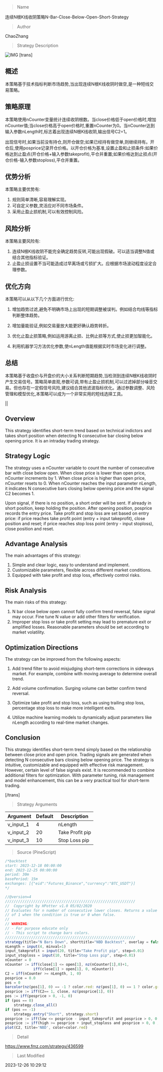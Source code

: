
> Name

连续N根K线收阴策略N-Bar-Close-Below-Open-Short-Strategy

> Author

ChaoZhang

> Strategy Description

![IMG](https://www.fmz.com/upload/asset/b35c7aa861b2b1802f.png)
[trans]


## 概述

本策略基于技术指标判断市场趋势,当出现连续N根K线收阴时做空,是一种短线交易策略。

## 策略原理

本策略使用nCounter变量统计连续收阴根数。当close价格低于open价格时,增加nCounter值;当close价格高于open价格时,重置nCounter为0。当nCounter达到输入参数nLength时,标志着出现连续N根K线收阴,输出信号C2=1。

出现信号时,如果当前没有持仓,则开仓做空;如果已经持有做空单,则继续持有。开仓后,使用posprice记录开仓价格。以开仓价格为基准,设置止盈和止损条件:如果价格达到止盈点(开仓价格+输入参数takeprofit),平仓并重置;如果价格达到止损点(开仓价格-输入参数stoploss),平仓并重置。

## 优势分析

本策略主要优势有:

1. 规则简单清晰,容易理解实现。
2. 可自定义参数,灵活应对不同市场条件。
3. 采用止盈止损机制,可以有效控制风险。

## 风险分析

本策略主要风险有:

1. 连续N根K线收阴不能完全确定趋势反转,可能出现假破。可以适当调整N值或结合其他指标验证。
2. 止盈止损设置不当可能造成过早离场或亏损扩大。应根据市场波动程度设定合理参数。

## 优化方向 

本策略可以从以下几个方面进行优化:

1. 增加趋势过滤,避免不明确市场上出现的短期调整被误判。例如结合均线等指标判断整体趋势。

2. 增加量能验证,例如交易量放大能更好确认趋势转折。

3. 优化止盈止损策略,例如运用游离止损、比例止损等方式,使止损更加智能化。

4. 利用机器学习方法优化参数,使nLength值能根据实时市场变化进行调整。

## 总结

本策略基于收盘价与开盘价的大小关系判断短期趋势,当检测到连续N根K线收阴时产生交易信号。策略简单直观,参数可调,带有止盈止损机制,可以过滤掉部分噪音交易。但也存在一定假信号风险,建议结合其他滤波指标优化。通过参数调整、风险管理和模型优化,本策略可以成为一个非常实用的短线选择工具。

||


## Overview

This strategy identifies short-term trend based on technical indictors and takes short position when detecting N consecutive bar closing below opening price. It is an intraday trading strategy.

## Strategy Logic

The strategy uses a nCounter variable to count the number of consecutive bar with close below open. When close price is lower than open price, nCounter increments by 1. When close price is higher than open price, nCounter resets to 0. When nCounter reaches the input parameter nLength, it indicates N consecutive bars closing below opening price and the signal C2 becomes 1.

Upon signal, if there is no position, a short order will be sent. If already in short position, keep holding the position. After opening position, posprice records the entry price. Take profit and stop loss are set based on entry price: if price reaches take profit point (entry + input takeprofit), close position and reset; if price reaches stop loss point (entry - input stoploss), close position and reset.

## Advantage Analysis

The main advantages of this strategy:

1. Simple and clear logic, easy to understand and implement.  
2. Customizable parameters, flexible across different market conditions.
3. Equipped with take profit and stop loss, effectively control risks.

## Risk Analysis

The main risks of this strategy:

1. N bar close below open cannot fully confirm trend reversal, false signal may occur. Fine tune N value or add other filters for verification.
2. Improper stop loss or take profit setting may lead to premature exit or amplified losses. Reasonable parameters should be set according to market volatility.

## Optimization Directions

The strategy can be improved from the following aspects:

1. Add trend filter to avoid misjudging short-term corrections in sideways market. For example, combine with moving average to determine overall trend.

2. Add volume confirmation. Surging volume can better confirm trend reversal.  

3. Optimize take profit and stop loss, such as using trailing stop loss, percentage stop loss to make more intelligent exits.

4. Utilize machine learning models to dynamically adjust parameters like nLength according to real-time market changes.

## Conclusion

This strategy identifies short-term trend simply based on the relationship between close price and open price. Trading signals are generated when detecting N consecutive bars closing below opening price. The strategy is intuitive, customizable and equipped with effective risk management. However, certain level of false signals exist. It is recommended to combine additional filters for optimization. With parameter tuning, risk management and model enhancement, this can be a very practical tool for short-term trading.

[/trans]

> Strategy Arguments



|Argument|Default|Description|
|----|----|----|
|v_input_1|4|nLength|
|v_input_2|20|Take Profit pip|
|v_input_3|10|Stop Loss pip|


> Source (PineScript)

``` javascript
/*backtest
start: 2023-12-18 00:00:00
end: 2023-12-25 00:00:00
period: 30m
basePeriod: 15m
exchanges: [{"eid":"Futures_Binance","currency":"BTC_USDT"}]
*/

//@version=4
////////////////////////////////////////////////////////////
//  Copyright by HPotter v1.0 05/02/2020
// Evaluates for n number of consecutive lower closes. Returns a value 
// of 1 when the condition is true or 0 when false.
//
// WARNING:
// - For purpose educate only
// - This script to change bars colors.
////////////////////////////////////////////////////////////
strategy(title="N Bars Down", shorttitle="NBD Backtest", overlay = false) 
nLength = input(4, minval=1)
input_takeprofit = input(20, title="Take Profit pip", step=0.01)
input_stoploss = input(10, title="Stop Loss pip", step=0.01)
nCounter = 0
nCounter := iff(close[1] <= open[1], nz(nCounter[1],0)+1,
             iff(close[1] > open[1], 0, nCounter))
C2 = iff(nCounter >= nLength, 1, 0)
posprice = 0.0
pos = 0
barcolor(nz(pos[1], 0) == -1 ? color.red: nz(pos[1], 0) == 1 ? color.green : color.blue ) 
posprice := iff(C2== 1, close, nz(posprice[1], 0)) 
pos := iff(posprice > 0, -1, 0)
if (pos == 0) 
    strategy.close_all()
if (pos == -1)
    strategy.entry("Short", strategy.short)
posprice := iff(low <= posprice - input_takeprofit and posprice > 0, 0 ,  nz(posprice, 0))
posprice := iff(high >= posprice + input_stoploss and posprice > 0, 0 ,  nz(posprice, 0))
plot(C2, title='NBD', color=color.red)
```

> Detail

https://www.fmz.com/strategy/436599

> Last Modified

2023-12-26 10:29:12
